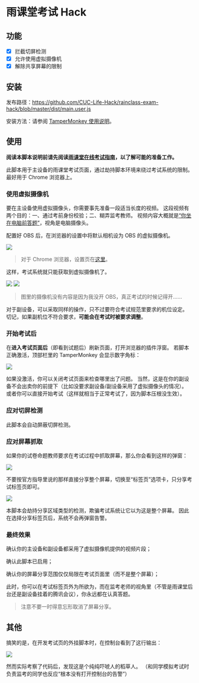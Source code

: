 # 雨课堂考试 Hack

## 功能

- [x] 拦截切屏检测
- [x] 允许使用虚拟摄像机
- [x] 解除共享屏幕的限制

## 安装

发布路径：https://github.com/CUC-Life-Hack/rainclass-exam-hack/blob/master/dist/main.user.js

安装方法：请参阅 [TamperMonkey 使用说明](https://github.com/CUC-Life-Hack/.github/wiki/Tampermonkey-%E4%BD%BF%E7%94%A8%E8%AF%B4%E6%98%8E)。

## 使用

**阅读本脚本说明前请先阅读[雨课堂在线考试指南](https://github.com/CUC-Life-Hack/exam-tricks/wiki/%E9%9B%A8%E8%AF%BE%E5%A0%82%E5%9C%A8%E7%BA%BF%E8%80%83%E8%AF%95)，以了解可能的准备工作。**

此脚本用于主设备的雨课堂考试页面，通过劫持脚本环境来绕过考试系统的限制。
最好用于 Chrome 浏览器上。

### 使用虚拟摄像机

要在主设备使用虚拟摄像头，你需要事先准备一段适当长度的视频。
这段视频有两个目的：一、通过考前身份校验；二、糊弄监考教师。
视频内容大概就是<u>“你坐在电脑前答题”</u>，视角是电脑摄像头。

配置好 OBS 后，在浏览器的设置中将默认相机设为 OBS 的虚拟摄像机。

![](docs/chrome-camera-settings.png)

> 对于 Chrome 浏览器，设置页在[这里](chrome://settings/content/camera)。

这样，考试系统就只能获取到虚拟摄像机了。

![](docs/camera-set.png)
![](docs/real-camera-view.png)

> 图里的摄像机没有内容是因为我没开 OBS，真正考试的时候记得开……

对于副设备，可以采取同样的操作，只不过要符合考试规范里要求的机位设定。
切记，如果副机位不符合要求，**可能会在考试时被要求调整**。

### 开始考试后

在**进入考试页面后**（即看到试题后）刷新页面，打开浏览器的插件浮窗。
若脚本正确激活，顶部栏里的 TamperMonkey 会显示数字角标：

![](docs/confirm-activated.png)

如果没激活，你可以关闭考试页面来检查哪里出了问题。
当然，这是在你的副设备不会出卖你的前提下（比如没要求副设备/副设备采用了虚拟摄像头的情况）。
或者你可以直接开始考试（这样就相当于正常考试了，因为脚本压根没生效）。

### 应对切屏检测

此脚本会自动屏蔽切屏检测。

### 应对屏幕抓取

如果你的试卷命题教师要求在考试过程中抓取屏幕，那么你会看到这样的弹窗：

![](docs/select-media-device.png)

不要按官方指导里说的那样直接分享整个屏幕，切换至“标签页”选项卡，只分享考试标签页即可。

![](docs/select-tab.png)

本脚本会劫持分享区域类型的检测，欺骗考试系统让它以为这是整个屏幕。
因此在选择分享标签页后，系统不会再弹窗告警。

### 最终效果

确认你的主设备和副设备都采用了虚拟摄像机提供的视频片段；

确认此脚本已启用；

确认你的屏幕分享范围仅仅局限在考试页面里（而不是整个屏幕）；

此时，你可以在考试标签页外为所欲为，而在监考老师的视角里（不管是雨课堂后台还是副设备挂着的腾讯会议），你永远都在认真答题。

> 注意不要一时得意忘形取消了屏幕分享。

## 其他

搞笑的是，在开发考试页的外挂脚本时，在控制台看到了这行输出：

![](docs/console-warning.png)

然而实际考察了代码后，发现这是个纯纯吓唬人的稻草人。
（和同学模拟考试时负责监考的同学也反应“根本没有打开控制台的告警”）
